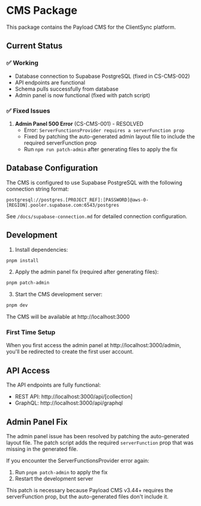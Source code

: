 # CMS Package

This package contains the Payload CMS for the ClientSync platform.

## Current Status

### ✅ Working
- Database connection to Supabase PostgreSQL (fixed in CS-CMS-002)
- API endpoints are functional
- Schema pulls successfully from database
- Admin panel is now functional (fixed with patch script)

### ✅ Fixed Issues
1. **Admin Panel 500 Error** (CS-CMS-001) - RESOLVED
   - Error: `ServerFunctionsProvider requires a serverFunction prop`
   - Fixed by patching the auto-generated admin layout file to include the required serverFunction prop
   - Run `npm run patch-admin` after generating files to apply the fix

## Database Configuration

The CMS is configured to use Supabase PostgreSQL with the following connection string format:
```
postgresql://postgres.[PROJECT_REF]:[PASSWORD]@aws-0-[REGION].pooler.supabase.com:6543/postgres
```

See `/docs/supabase-connection.md` for detailed connection configuration.

## Development

1. Install dependencies:
```bash
pnpm install
```

2. Apply the admin panel fix (required after generating files):
```bash
pnpm patch-admin
```

3. Start the CMS development server:
```bash
pnpm dev
```

The CMS will be available at http://localhost:3000

### First Time Setup

When you first access the admin panel at http://localhost:3000/admin, you'll be redirected to create the first user account.

## API Access

The API endpoints are fully functional:
- REST API: http://localhost:3000/api/[collection]
- GraphQL: http://localhost:3000/api/graphql

## Admin Panel Fix

The admin panel issue has been resolved by patching the auto-generated layout file. The patch script adds the required `serverFunction` prop that was missing in the generated file.

If you encounter the ServerFunctionsProvider error again:
1. Run `pnpm patch-admin` to apply the fix
2. Restart the development server

This patch is necessary because Payload CMS v3.44+ requires the serverFunction prop, but the auto-generated files don't include it.